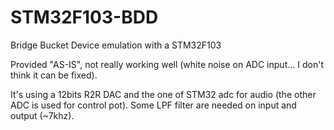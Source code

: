 # STM32F103-BDD
Bridge Bucket Device emulation with a STM32F103

Provided "AS-IS", not really working well (white noise on ADC input... I don't think it can be fixed).

It's using a 12bits R2R DAC and the one of STM32 adc for audio (the other ADC is used for control pot).
Some LPF filter are needed on input and output (~7khz).

